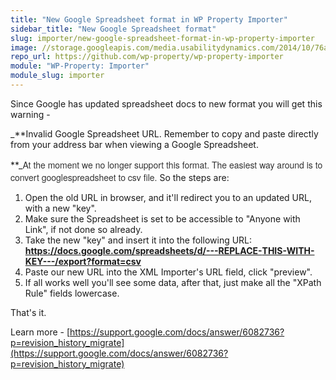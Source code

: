 ```yaml
---
title: "New Google Spreadsheet format in WP Property Importer"
sidebar_title: "New Google Spreadsheet format"
slug: importer/new-google-spreadsheet-format-in-wp-property-importer
image: //storage.googleapis.com/media.usabilitydynamics.com/2014/10/76a8eb10-wpproperty-extension-importer-icon-300x300.png
repo_url: https://github.com/wp-property/wp-property-importer
module: "WP-Property: Importer"
module_slug: importer
---
```


Since Google has updated spreadsheet docs to new format you will get this warning - 

_**Invalid Google Spreadsheet URL. Remember to copy and paste directly from your address bar when viewing a Google Spreadsheet.

**_<font color="#333333" face="Helvetica Neue, Helvetica, Segoe UI, Arial, freesans, sans-serif">At the moment we no longer support this format. The easiest way around is to convert googlespreadsheet to csv file. </font>So the steps are:

1.  Open the old URL in browser, and it'll redirect you to an updated URL, with a new "key".
2.  Make sure the Spreadsheet is set to be accessible to "Anyone with Link", if not done so already.
3.  Take the new "key" and insert it into the following URL: 
**[https://docs.google.com/<wbr>spreadsheets/d/---REPLACE-<wbr>THIS-WITH-KEY---/export?<wbr>format=csv](https://docs.google.com/spreadsheets/d/---REPLACE-THIS-WITH-KEY---/export?format=csv)**
4.  Paste our new URL into the XML Importer's URL field, click "preview".
5.  If all works well you'll see some data, after that, just make all the "XPath Rule" fields lowercase.

That's it.

Learn more - [https://support.google.com/docs/answer/6082736?p=revision_history_migrate](https://support.google.com/docs/answer/6082736?p=revision_history_migrate)